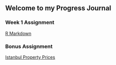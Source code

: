 ## Welcome to my Progress Journal

### Week 1 Assignment
[R Markdown](RMarkdown.html)

### Bonus Assignment
[Istanbul Property Prices](IstanbulProperty.html)
